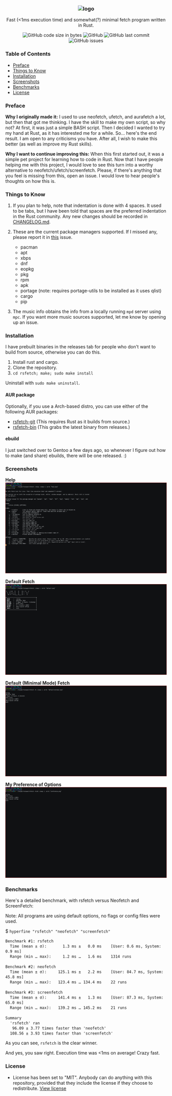 <h3 align="center"><img src="https://raw.githubusercontent.com/rsfetch/rsfetch/master/Screenshots/logo.jpg" alt="logo" height="100px"></h3>
<p align="center">Fast (<1ms execution time) and somewhat(?) minimal fetch program written in Rust.</p>

<p align="center">
<img alt="GitHub code size in bytes" src="https://img.shields.io/github/languages/code-size/rsfetch/rsfetch.svg">
<img alt="GitHub" src="https://img.shields.io/github/license/rsfetch/rsfetch.svg">
<img alt="GitHub last commit" src="https://img.shields.io/github/last-commit/rsfetch/rsfetch.svg">
<img alt="GitHub issues" src="https://img.shields.io/github/issues/rsfetch/rsfetch.svg?color=gren">
</p>

### Table of Contents
* [Preface](#preface)
* [Things to Know](#things-to-know)
* [Installation](#installation)
* [Screenshots](#screenshots)
* [Benchmarks](#benchmarks)
* [License](#license)

### Preface

**Why I originally made it:** I used to use neofetch, ufetch, and 
aurafetch a lot, but then that got me thinking. I have the skill to make
 my own script, so why not? At first, it was just a simple BASH script. 
Then I decided I wanted to try my hand at Rust, as it has interested me 
for a while. So... here's the end result. I am open to any criticisms 
you have. After all, I wish to make this better (as well as improve my 
Rust skills).

**Why I want to continue improving this:** When this first started out, it 
was a simple pet project for learning how to code in Rust. Now that I have
people helping me with this project, I would love to see this turn into a
worthy alternative to neofetch/ufetch/screenfetch. Please, if there's anything 
that you feel is missing from this, open an issue. I would love to hear people's
thoughts on how this is.

### Things to Know

1. If you plan to help, note that indentation is done with 4 spaces. It used to be tabs, but I have been told that spaces are the preferred indentation in the Rust community. Any new changes should be recorded in [CHANGELOG.md](CHANGELOG.md).

2. These are the current package managers supported. If I missed any, please report it in [this](https://github.com/rsfetch/rsfetch/issues/28) issue.
    - pacman
    - apt
    - xbps
    - dnf
    - eopkg
    - pkg
    - rpm
    - apk
    - portage (note: requires portage-utils to be installed as it uses qlist)
    - cargo
    - pip

3. The music info obtains the info from a locally running `mpd` server using `mpc`. If you want more music sources supported, let me know by opening up an issue.

### Installation
I have prebuilt binaries in the releases tab for people who don't want to build from source, otherwise you can do this.

1. Install rust and cargo.
2. Clone the repository.
3. `cd rsfetch; make; sudo make install`

Uninstall with `sudo make uninstall`.

#### AUR package
Optionally, if you use a Arch-based distro, you can use either of the following AUR packages:
- [rsfetch-git](https://aur.archlinux.org/packages/rsfetch-git/) (This requires Rust as it builds from source.)
- [rsfetch-bin](https://aur.archlinux.org/packages/rsfetch-bin/) (This grabs the latest binary from releases.)

#### ebuild
I just switched over to Gentoo a few days ago, so whenever I figure out how to make (and share) ebuilds, there will be one released. :)

### Screenshots

**Help**
![Help](Screenshots/help.png?raw=true "Help")

**Default Fetch**
![Default](Screenshots/default.png?raw=true "Default")

**Default (Minimal Mode) Fetch**
![Default](Screenshots/default-minimal.png?raw=true "Default")

**My Preference of Options**
![Default](Screenshots/preference.png?raw=true "Preference")

### Benchmarks

Here's a detailed benchmark, with rsfetch versus Neofetch and ScreenFetch:

Note: All programs are using default options, no flags or config files were used.

$ `hyperfine "rsfetch" "neofetch" "screenfetch"`

```
Benchmark #1: rsfetch
  Time (mean ± σ):       1.3 ms ±   0.0 ms    [User: 0.6 ms, System: 0.9 ms]
  Range (min … max):     1.2 ms …   1.6 ms    1314 runs
 
Benchmark #2: neofetch
  Time (mean ± σ):     125.1 ms ±   2.2 ms    [User: 84.7 ms, System: 45.8 ms]
  Range (min … max):   123.4 ms … 134.4 ms    22 runs
 
Benchmark #3: screenfetch
  Time (mean ± σ):     141.4 ms ±   1.3 ms    [User: 87.3 ms, System: 65.0 ms]
  Range (min … max):   139.2 ms … 145.2 ms    21 runs
 
Summary
  'rsfetch' ran
   96.09 ± 3.77 times faster than 'neofetch'
  108.56 ± 3.93 times faster than 'screenfetch'
```
As you can see, `rsfetch` is the clear winner.  

And yes, you saw right. Execution time was <1ms on average! Crazy fast.

### License

- License has been set to "MIT". Anybody can do anything with this repository, provided that they include the license if they choose to redistribute. [View license](https://raw.githubusercontent.com/rsfetch/rsfetch/master/LICENSE)
